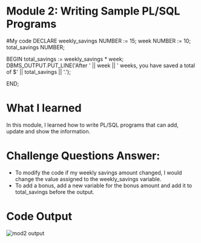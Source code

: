 # Module 2: Writing Sample PL/SQL Programs

#My code
DECLARE
weekly_savings NUMBER := 15;
week NUMBER := 10;
total_savings NUMBER;

BEGIN
total_savings := weekly_savings * week;
DBMS_OUTPUT.PUT_LINE('After ' || week || ' weeks, you have saved a total of $' || total_savings || '.');

END;

# What I learned
In this module, I learned how to write PL/SQL programs that can add, update and show the information.

# Challenge Questions Answer:
- To modify the code if my weekly savings amount changed, I would change the value assigned to the  weekly_savings  variable.
- To add a bonus, add a new variable for the bonus amount and add it to  total_savings  before the output.

# Code Output
![mod2 output](images/module-2-output.png)
